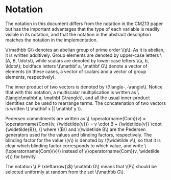 # Notation

The notation in this document differs from the notation in the CMZ13
paper but has the important advantages that the type of each variable is
readily visible in its notation, and that the notation in the abstract
description matches the notation in the implementation.  

\\(\\mathbb G\\) denotes an abelian group of prime order \\(p\\).  As it
is abelian, it is written additively.  Group elements are denoted by
upper-case letters \\(A, B, \ldots\\), while scalars are denoted by
lower-case letters \\(a, b, \ldots\\); boldface letters \\(\mathbf a,
\mathbf G\\) denote a vector of elements (in these cases, a vector of
scalars and a vector of group elements, respectively).

The inner product of two vectors is denoted by \\(\langle-,-\rangle\\).
Notice that with this notation, a multiscalar multiplication is written
as \\(\langle\mathbf a, \mathbf G\rangle\\), and all the usual
inner-product identities can be used to rearrange terms.  The
concatenation of two vectors is written \\( \mathbf x || \mathbf y \\).

Pedersen commitments are written as
\\[
    \operatorname{Com}(v) 
  = \operatorname{Com}(v, {\widetilde{v}})
  = v \cdot B + {\widetilde{v}} \cdot {\widetilde{B}},
\\]
where \\(B\\) and \\(\widetilde B\\) are the Pedersen generators used for the
values and blinding factors, respectively.  The blinding factor for the
value \\(v\\) is denoted by \\(\widetilde v\\), so that it is clear which
blinding factor corresponds to which value, and write
\\(\operatorname{Com}(v)\\) instead of \\(\operatorname{Com}(v,
\widetilde v)\\) for brevity.

The notation \\( P \xleftarrow{\\$} \\mathbb G\\) means that \\(P\\)
should be selected uniformly at random from the set \\(\mathbb G\\).

